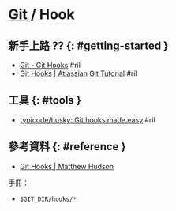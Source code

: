 # [Git](git.md) / Hook

## 新手上路 ?? {: #getting-started }

  - [Git \- Git Hooks](https://git-scm.com/book/en/v2/Customizing-Git-Git-Hooks) #ril
  - [Git Hooks \| Atlassian Git Tutorial](https://www.atlassian.com/git/tutorials/git-hooks) #ril

## 工具 {: #tools }

  - [typicode/husky: Git hooks made easy](https://github.com/typicode/husky) #ril

## 參考資料 {: #reference }

  - [Git Hooks | Matthew Hudson](https://githooks.com/)

手冊：

  - [`$GIT_DIR/hooks/*`](https://git-scm.com/docs/githooks)

